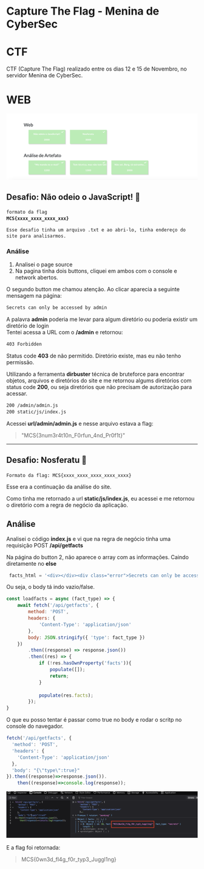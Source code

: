 # Capture The Flag - Menina de CyberSec

# CTF

CTF (Capture The Flag) realizado entre os dias 12 e 15 de Novembro, no servidor Menina de CyberSec.

# WEB

![](/meninaCyberSec/pics/web2.png)

## Desafio: Não odeio o JavaScript! :triangular_flag_on_post:

<code>formato da flag **MCS{xxxx_xxxx_xxxx_xxx}**</code>

```
Esse desafio tinha um arquivo .txt e ao abri-lo, tinha endereço do site para analisarmos.
```

### Análise

1. Analisei o page source
2. Na pagina tinha dois buttons, cliquei em ambos com o console e network abertos.

O segundo button me chamou atenção. Ao clicar aparecia a seguinte mensagem na página:

```bash
Secrets can only be accessed by admin
```

A palavra **admin** poderia me levar para algum diretório ou poderia existir um diretório de login</br>
Tentei acessa a URL com o <strong>/admin</strong> e retornou:

```bash
403 Forbidden
```

Status code **403** de não permitido. Diretório existe, mas eu não tenho permissão. </br>

Utilizando a ferramenta <strong>dirbuster</strong> técnica de bruteforce para encontrar objetos, arquivos e diretórios do site e me retornou algums diretórios com status code <strong>200</strong>, ou seja diretórios que não precisam de autorização para acessar.</br>

```bash
200 /admin/admin.js
200 static/js/index.js
```

Acessei **url/admin/admin.js** e nesse arquivo estava a flag:

> "MCS{3num3r4t10n_F0rfun_4nd_Pr0f1t}"

<hr>

## Desafio: Nosferatu :triangular_flag_on_post:

<code>Formato da flag: MCS{xxxx_xxxx_xxxx_xxxx_xxxx}</code>

Esse era a continuação da análise do site.</br>

Como tinha me retornado a url <strong>static/js/index.js</strong>, eu acessei e me retornou o diretório com a regra de negócio da aplicação. </br>

## Análise

Analisei o código **index.js** e vi que na regra de negócio tinha uma requisição POST **/api/getfacts** </br>

Na página do button 2, não aparece o array com as informações. Caindo diretamente no **else**

```js
 facts_html = '<div></div><div class="error">Secrets can only be accessed by admin</div>';
```

Ou seja, o body tá indo vazio/false.

```js
const loadfacts = async (fact_type) => {
    await fetch('/api/getfacts', {
        method: 'POST',
        headers: {
            'Content-Type': 'application/json'
        },
        body: JSON.stringify({ 'type': fact_type })
    })
        .then((response) => response.json())
        .then((res) => {
            if (!res.hasOwnProperty('facts')){
                populate([]);
                return;
            }

            populate(res.facts);
        });
}
```

O que eu posso tentar é passar como true no body e rodar o scritp no console do navegador.

```js
fetch('/api/getfacts', {
  'method': 'POST',
  'headers': {
    'Content-Type': 'application/json'
  },
  'body': "{\"type\":true}"
}).then((response)=>response.json()).
    then((response)=>console.log(response));
```

![](/meninaCyberSec/pics/flga2.png)

E a flag foi retornada:

> MCS{0wn3d_fl4g_f0r_typ3_Juggl1ng}
